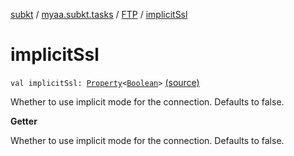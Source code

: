 [subkt](../../index.md) / [myaa.subkt.tasks](../index.md) / [FTP](index.md) / [implicitSsl](./implicit-ssl.md)

# implicitSsl

`val implicitSsl: `[`Property`](https://docs.gradle.org/current/javadoc/org/gradle/api/provider/Property.html)`<`[`Boolean`](https://kotlinlang.org/api/latest/jvm/stdlib/kotlin/-boolean/index.html)`>` [(source)](https://github.com/Myaamori/SubKt/blob/0.1.12/src/main/kotlin/myaa/subkt/tasks/tasks.kt#L1791)

Whether to use implicit mode for the connection. Defaults to false.

**Getter**

Whether to use implicit mode for the connection. Defaults to false.

